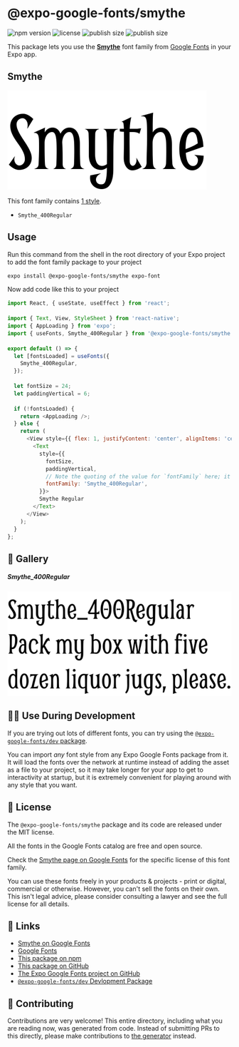 # @expo-google-fonts/smythe

![npm version](https://flat.badgen.net/npm/v/@expo-google-fonts/smythe)
![license](https://flat.badgen.net/github/license/expo/google-fonts)
![publish size](https://flat.badgen.net/packagephobia/install/@expo-google-fonts/smythe)
![publish size](https://flat.badgen.net/packagephobia/publish/@expo-google-fonts/smythe)

This package lets you use the [**Smythe**](https://fonts.google.com/specimen/Smythe) font family from [Google Fonts](https://fonts.google.com/) in your Expo app.

## Smythe

![Smythe](./font-family.png)

This font family contains [1 style](#-gallery).

- `Smythe_400Regular`

## Usage

Run this command from the shell in the root directory of your Expo project to add the font family package to your project
```sh
expo install @expo-google-fonts/smythe expo-font
```

Now add code like this to your project
```js
import React, { useState, useEffect } from 'react';

import { Text, View, StyleSheet } from 'react-native';
import { AppLoading } from 'expo';
import { useFonts, Smythe_400Regular } from '@expo-google-fonts/smythe';

export default () => {
  let [fontsLoaded] = useFonts({
    Smythe_400Regular,
  });

  let fontSize = 24;
  let paddingVertical = 6;

  if (!fontsLoaded) {
    return <AppLoading />;
  } else {
    return (
      <View style={{ flex: 1, justifyContent: 'center', alignItems: 'center' }}>
        <Text
          style={{
            fontSize,
            paddingVertical,
            // Note the quoting of the value for `fontFamily` here; it expects a string!
            fontFamily: 'Smythe_400Regular',
          }}>
          Smythe Regular
        </Text>
      </View>
    );
  }
};

```

## 🔡 Gallery

##### Smythe_400Regular
![Smythe_400Regular](./Smythe_400Regular.ttf.png)


## 👩‍💻 Use During Development

If you are trying out lots of different fonts, you can try using the [`@expo-google-fonts/dev` package](https://github.com/expo/google-fonts/tree/master/font-packages/dev#readme).

You can import *any* font style from any Expo Google Fonts package from it. It will load the fonts
over the network at runtime instead of adding the asset as a file to your project, so it may take longer
for your app to get to interactivity at startup, but it is extremely convenient
for playing around with any style that you want.

## 📖 License

The `@expo-google-fonts/smythe` package and its code are released under the MIT license.

All the fonts in the Google Fonts catalog are free and open source.

Check the [Smythe page on Google Fonts](https://fonts.google.com/specimen/Smythe) for the specific license of this font family.

You can use these fonts freely in your products & projects - print or digital, commercial or otherwise. However, you can't sell the fonts on their own. This isn't legal advice, please consider consulting a lawyer and see the full license for all details.

## 🔗 Links

- [Smythe on Google Fonts](https://fonts.google.com/specimen/Smythe)
- [Google Fonts](https://fonts.google.com/)
- [This package on npm](https://www.npmjs.com/package/@expo-google-fonts/smythe)
- [This package on GitHub](https://github.com/expo/google-fonts/tree/master/font-packages/smythe)
- [The Expo Google Fonts project on GitHub](https://github.com/expo/google-fonts)
- [`@expo-google-fonts/dev` Devlopment Package](https://github.com/expo/google-fonts/tree/master/font-packages/dev)

## 🤝 Contributing

Contributions are very welcome! This entire directory, including what you are reading now, was generated from code. Instead of submitting PRs to this directly, please make contributions to [the generator](https://github.com/expo/google-fonts/tree/master/packages/generator) instead.
